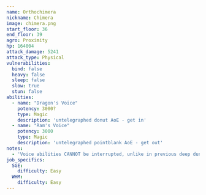 ```yaml
---
name: Orthochimera
nickname: Chimera
image: chimera.png
start_floor: 36
end_floor: 39
agro: Proximity
hp: 164004
attack_damage: 5241
attack_type: Physical
vulnerabilities:
  bind: false
  heavy: false
  sleep: false
  slow: true
  stun: false
abilities:
  - name: "Dragon's Voice"
    potency: 3000?
    type: Magic
    description: 'untelegraphed donut AoE - get in'
  - name: "Ram's Voice"
    potency: 3000
    type: Magic
    description: 'untelegraphed pointblank AoE - get out'
notes:
  - 'Voice abilities CANNOT be interrupted, unlike in previous deep dungeons'
job_specifics:
  SGE:
    difficulty: Easy
  WHM:
    difficulty: Easy
---
```

